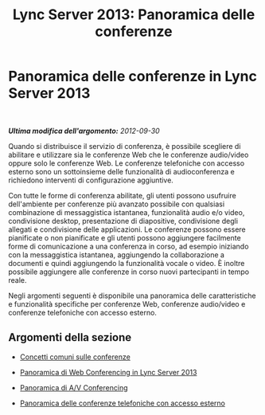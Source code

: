 ﻿---
title: 'Lync Server 2013: Panoramica delle conferenze'
TOCTitle: Panoramica delle conferenze
ms:assetid: 5bb90e69-3d4f-4d59-a1ee-2550de84439f
ms:mtpsurl: https://technet.microsoft.com/it-it/library/JJ204928(v=OCS.15)
ms:contentKeyID: 49300659
ms.date: 08/24/2015
mtps_version: v=OCS.15
ms.translationtype: HT
---

# Panoramica delle conferenze in Lync Server 2013

 

_**Ultima modifica dell'argomento:** 2012-09-30_

Quando si distribuisce il servizio di conferenza, è possibile scegliere di abilitare e utilizzare sia le conferenze Web che le conferenze audio/video oppure solo le conferenze Web. Le conferenze telefoniche con accesso esterno sono un sottoinsieme delle funzionalità di audioconferenza e richiedono interventi di configurazione aggiuntive.

Con tutte le forme di conferenza abilitate, gli utenti possono usufruire dell'ambiente per conferenze più avanzato possibile con qualsiasi combinazione di messaggistica istantanea, funzionalità audio e/o video, condivisione desktop, presentazione di diapositive, condivisione degli allegati e condivisione delle applicazioni. Le conferenze possono essere pianificate o non pianificate e gli utenti possono aggiungere facilmente forme di comunicazione a una conferenza in corso, ad esempio iniziando con la messaggistica istantanea, aggiungendo la collaborazione a documenti e quindi aggiungendo la funzionalità vocale o video. È inoltre possibile aggiungere alle conferenze in corso nuovi partecipanti in tempo reale.

Negli argomenti seguenti è disponibile una panoramica delle caratteristiche e funzionalità specifiche per conferenze Web, conferenze audio/video e conferenze telefoniche con accesso esterno.

## Argomenti della sezione

  - [Concetti comuni sulle conferenze](lync-server-2013-common-conferencing-concepts.md)

  - [Panoramica di Web Conferencing in Lync Server 2013](lync-server-2013-web-conferencing-overview.md)

  - [Panoramica di A/V Conferencing](lync-server-2013-a-v-conferencing-overview.md)

  - [Panoramica delle conferenze telefoniche con accesso esterno](lync-server-2013-dial-in-conferencing-overview.md)

